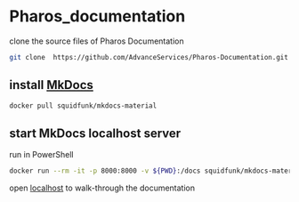 # Pharos_documentation


clone the source files of Pharos Documentation
```bash
git clone  https://github.com/AdvanceServices/Pharos-Documentation.git
```


## install [MkDocs](https://squidfunk.github.io/mkdocs-material/getting-started/)

```bash
docker pull squidfunk/mkdocs-material
```



## start MkDocs localhost server
run in PowerShell
```bash
docker run --rm -it -p 8000:8000 -v ${PWD}:/docs squidfunk/mkdocs-material
```

open [localhost](http://localhost:8000/) to walk-through the documentation 
